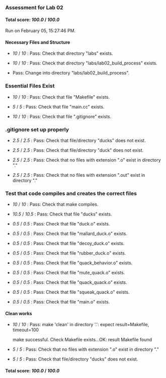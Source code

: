 ### Assessment for Lab 02

#### Total score: _100.0_ / _100.0_

Run on February 05, 15:27:46 PM.


#### Necessary Files and Structure

+  _10_ / _10_ : Pass: Check that directory "labs" exists.

+  _10_ / _10_ : Pass: Check that directory "labs/lab02_build_process" exists.

+ Pass: Change into directory "labs/lab02_build_process".


### Essential Files Exist

+  _10_ / _10_ : Pass: Check that file "Makefile" exists.

+  _5_ / _5_ : Pass: Check that file "main.cc" exists.

+  _10_ / _10_ : Pass: Check that file ".gitignore" exists.


### .gitignore set up properly

+  _2.5_ / _2.5_ : Pass: Check that file/directory "ducks" does not exist.

+  _2.5_ / _2.5_ : Pass: Check that file/directory "duck" does not exist.

+  _2.5_ / _2.5_ : Pass: Check that no files with extension ".o" exist in directory "."

+  _2.5_ / _2.5_ : Pass: Check that no files with extension ".out" exist in directory "."


### Test that code compiles and creates the correct files

+  _10_ / _10_ : Pass: Check that make compiles.



+  _10.5_ / _10.5_ : Pass: Check that file "ducks" exists.

+  _0.5_ / _0.5_ : Pass: Check that file "duck.o" exists.

+  _0.5_ / _0.5_ : Pass: Check that file "mallard_duck.o" exists.

+  _0.5_ / _0.5_ : Pass: Check that file "decoy_duck.o" exists.

+  _0.5_ / _0.5_ : Pass: Check that file "rubber_duck.o" exists.

+  _0.5_ / _0.5_ : Pass: Check that file "quack_behavior.o" exists.

+  _0.5_ / _0.5_ : Pass: Check that file "mute_quack.o" exists.

+  _0.5_ / _0.5_ : Pass: Check that file "quack_quack.o" exists.

+  _0.5_ / _0.5_ : Pass: Check that file "squeak_quack.o" exists.

+  _0.5_ / _0.5_ : Pass: Check that file "main.o" exists.


#### Clean works

+  _10_ / _10_ : Pass: make 'clean' in directory '.': expect result=Makefile, timeout=100

    make successful.
    Check Makefile exists...OK: result Makefile found

+  _5_ / _5_ : Pass: Check that no files with extension ".o" exist in directory "."

+  _5_ / _5_ : Pass: Check that file/directory "ducks" does not exist.

#### Total score: _100.0_ / _100.0_

